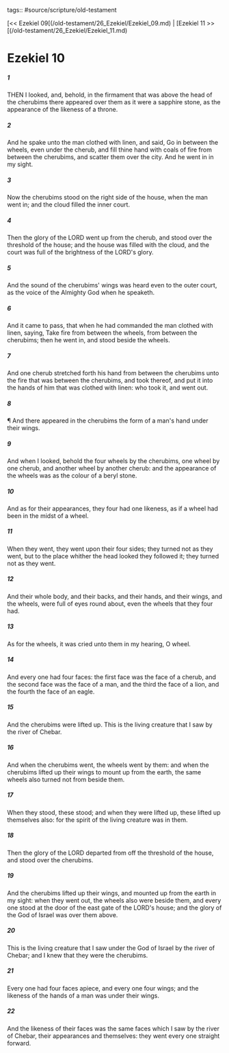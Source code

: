 tags:: #source/scripture/old-testament

[<< Ezekiel 09[(/old-testament/26_Ezekiel/Ezekiel_09.md) | [Ezekiel 11 >>[(/old-testament/26_Ezekiel/Ezekiel_11.md)

# Ezekiel 10

##### 1

THEN I looked, and, behold, in the firmament that was above the head of the cherubims there appeared over them as it were a sapphire stone, as the appearance of the likeness of a throne.

##### 2

And he spake unto the man clothed with linen, and said, Go in between the wheels, even under the cherub, and fill thine hand with coals of fire from between the cherubims, and scatter them over the city. And he went in in my sight.

##### 3

Now the cherubims stood on the right side of the house, when the man went in; and the cloud filled the inner court.

##### 4

Then the glory of the LORD went up from the cherub, and stood over the threshold of the house; and the house was filled with the cloud, and the court was full of the brightness of the LORD's glory.

##### 5

And the sound of the cherubims' wings was heard even to the outer court, as the voice of the Almighty God when he speaketh.

##### 6

And it came to pass, that when he had commanded the man clothed with linen, saying, Take fire from between the wheels, from between the cherubims; then he went in, and stood beside the wheels.

##### 7

And one cherub stretched forth his hand from between the cherubims unto the fire that was between the cherubims, and took thereof, and put it into the hands of him that was clothed with linen: who took it, and went out.

##### 8

¶ And there appeared in the cherubims the form of a man's hand under their wings.

##### 9

And when I looked, behold the four wheels by the cherubims, one wheel by one cherub, and another wheel by another cherub: and the appearance of the wheels was as the colour of a beryl stone.

##### 10

And as for their appearances, they four had one likeness, as if a wheel had been in the midst of a wheel.

##### 11

When they went, they went upon their four sides; they turned not as they went, but to the place whither the head looked they followed it; they turned not as they went.

##### 12

And their whole body, and their backs, and their hands, and their wings, and the wheels, were full of eyes round about, even the wheels that they four had.

##### 13

As for the wheels, it was cried unto them in my hearing, O wheel.

##### 14

And every one had four faces: the first face was the face of a cherub, and the second face was the face of a man, and the third the face of a lion, and the fourth the face of an eagle.

##### 15

And the cherubims were lifted up. This is the living creature that I saw by the river of Chebar.

##### 16

And when the cherubims went, the wheels went by them: and when the cherubims lifted up their wings to mount up from the earth, the same wheels also turned not from beside them.

##### 17

When they stood, these stood; and when they were lifted up, these lifted up themselves also: for the spirit of the living creature was in them.

##### 18

Then the glory of the LORD departed from off the threshold of the house, and stood over the cherubims.

##### 19

And the cherubims lifted up their wings, and mounted up from the earth in my sight: when they went out, the wheels also were beside them, and every one stood at the door of the east gate of the LORD's house; and the glory of the God of Israel was over them above.

##### 20

This is the living creature that I saw under the God of Israel by the river of Chebar; and I knew that they were the cherubims.

##### 21

Every one had four faces apiece, and every one four wings; and the likeness of the hands of a man was under their wings.

##### 22

And the likeness of their faces was the same faces which I saw by the river of Chebar, their appearances and themselves: they went every one straight forward.
